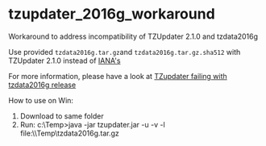 # tzupdater_2016g_workaround
Workaround to address incompatibility of TZUpdater 2.1.0 and tzdata2016g 

Use provided `tzdata2016g.tar.gz`and `tzdata2016g.tar.gz.sha512` with TZUpdater 2.1.0 instead of [IANA's](http://www.iana.org/time-zones/repository/releases/tzdata2016g.tar.gz)

For more information, please have a look at [TZupdater failing with tzdata2016g release](http://stackoverflow.com/questions/39832866/tzupdater-failing-with-tzdata2016g-release)

How to use on Win:

1. Download to same folder
2. Run: c:\Temp>java -jar tzupdater.jar -u -v -l file:\\\Temp\tzdata2016g.tar.gz
